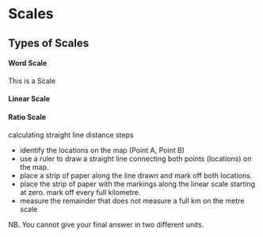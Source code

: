 # Scales

## Types of Scales

#### Word Scale
This is a Scale

#### Linear Scale

#### Ratio Scale

calculating straight line distance
steps
- identify the locations on the map (Point A, Point B)
- use a ruler to draw a straight line connecting both points (locations) on the map.
- place a strip of paper along the line drawn and mark off both locations.
- place the strip of paper with the markings along the linear scale starting at zero. mark off every full kilometre.
- measure the remainder that does not measure a full km on the metre scale

NB. You cannot give your final answer in two different units.
